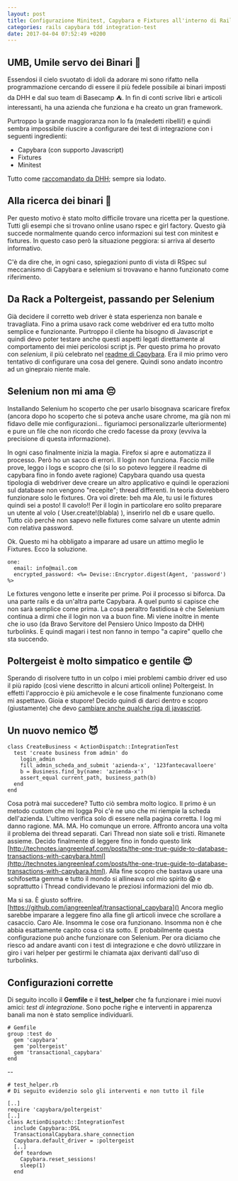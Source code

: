 ```yaml
---
layout: post
title: Configurazione Minitest, Capybara e Fixtures all'interno di Rails
categories: rails capybara tdd integration-test
date: 2017-04-04 07:52:49 +0200 
---
```


## UMB, Umile servo dei Binari 🚊
Essendosi il cielo svuotato di idoli da adorare mi sono rifatto nella programmazione cercando di essere il più fedele possibile ai binari imposti da DHH e dal suo team di Basecamp ⛺️.
In fin di conti scrive libri e articoli interessanti, ha una azienda che funziona e ha creato un gran framework.

Purtroppo la grande maggioranza non lo fa (maledetti ribelli!) e quindi sembra impossibile riuscire a configurare dei test di integrazione con i seguenti ingredienti:

- Capybara (con supporto Javascript)
- Fixtures 
- Minitest 

Tutto come [raccomandato da DHH](http://david.heinemeierhansson.com/2014/tdd-is-dead-long-live-testing.html); sempre sia lodato.

## Alla ricerca dei binari 🚂
Per questo motivo è stato molto difficile trovare una ricetta per la questione. Tutti gli esempi che si trovano online usano rspec e girl factory. 
Questo già succede normalmente quando cerco informazioni sui test con minitest e fixtures. In questo caso però la situazione peggiora: si arriva al deserto informativo.

C'è da dire che, in ogni caso, spiegazioni punto di vista di RSpec sul meccanismo di Capybara e selenium si trovavano e hanno funzionato come riferimento.

## Da Rack a Poltergeist, passando per Selenium
Già decidere il corretto web driver è stata esperienza non banale e travagliata. Fino a prima usavo rack come webdriver ed era tutto molto semplice e funzionante.
Purtroppo il cliente ha bisogno di Javascript e quindi devo poter testare anche questi aspetti legati direttamente al comportamento dei miei pericolosi script js.
Per questo prima ho provato con _selenium_, il più celebrato nel [readme di Capybara](https://github.com/jnicklas/capybara/). 
Era il mio primo vero tentativo di configurare una cosa del genere. Quindi sono andato incontro ad un ginepraio niente male. 

## Selenium non mi ama 😔
Installando Selenium ho scoperto che per usarlo bisognava scaricare firefox (ancora dopo ho scoperto che si poteva anche usare chrome, ma già non mi fidavo delle mie configurazioni... figuriamoci personalizzarle ulteriormente) e pure un file che non ricordo che credo facesse da proxy (evviva la precisione di questa informazione).

In ogni caso finalmente inizia la magia.
Firefox si apre e automatizza il processo.
Però ho un sacco di errori.
Il login non funziona.
Faccio mille prove, leggo i logs e scopro che (si lo so potevo leggere il readme di capybara fino in fondo avete ragione) Capybara quando usa questa tipologia di webdriver deve creare un altro applicativo e quindi le operazioni sul database non vengono "recepite"; thread differenti. In teoria dovrebbero funzionare solo le fixtures.
Ora voi direte: beh ma Ale, tu usi le fixtures quindi sei a posto!
Il cavolo!!
Per il login in particolare ero solito preparare un utente al volo ( User.create!(blabla) ), inserirlo nel db e usare quello. Tutto ciò perchè non sapevo nelle fixtures come salvare un utente admin con relativa password.

Ok. Questo mi ha obbligato a imparare ad usare un attimo meglio le Fixtures.
Ecco la soluzione.

    one:
      email: info@mail.com
      encrypted_password: <%= Devise::Encryptor.digest(Agent, 'password') %>

Le fixtures vengono lette e inserite per prime.
Poi il processo si biforca.
Da una parte rails e da un'altra parte Capybara.
A quel punto si capisce che non sarà semplice come prima.
La cosa peraltro fastidiosa è che Selenium continua a dirmi che il login non va a buon fine.
Mi viene inoltre in mente che io uso (da Bravo Servitore del Pensiero Unico Imposto da DHH) turbolinks. E quindi magari i test non fanno in tempo "a capire" quello che sta succendo.

## Poltergeist è molto simpatico e gentile 😍
Sperando di risolvere tutto in un colpo i miei problemi cambio driver ed uso il più rapido (così viene descritto in alcuni articoli online) Poltergeist.
In effetti l'approccio è più amichevole e le cose finalmente funzionano come mi aspettavo. Gioia e stupore!
Decido quindi di darci dentro e scopro (giustamente) che devo [cambiare anche qualche riga di javascript](https://simonini.github.io/come-interagire-con-selectize-tramite-capybara.html).

## Un nuovo nemico 😈
    class CreateBusiness < ActionDispatch::IntegrationTest
      test 'create business from admin' do
        login_admin
        fill_admin_scheda_and_submit 'azienda-x', '123fantecavalloere'
        b = Business.find_by(name: 'azienda-x')
        assert_equal current_path, business_path(b)
      end
    end

Cosa potrà mai succedere? Tutto ciò sembra molto logico.
Il primo è un metodo custom che mi logga
Poi c'è ne uno che mi riempie la scheda dell'azienda.
L'ultimo verifica solo di essere nella pagina corretta.
I log mi danno ragione.
MA.
MA.
Ho comunque un errore.
Affronto ancora una volta il problema dei thread separati.
Cari Thread non siate soli e tristi.
Rimanete assieme.
Decido finalmente di leggere fino in fondo questo link [http://technotes.iangreenleaf.com/posts/the-one-true-guide-to-database-transactions-with-capybara.html](http://technotes.iangreenleaf.com/posts/the-one-true-guide-to-database-transactions-with-capybara.html).
Alla fine scopro che bastava usare una schifosetta gemma e tutto il mondo si allineava col mio spirito 😱 e soprattutto i Thread condividevano le preziosi informazioni del mio db.

Ma si sa. È giusto soffrire.
[https://github.com/iangreenleaf/transactional_capybara]()
Ancora meglio sarebbe imparare a leggere fino alla fine gli articoli invece che scrollare a casaccio.
Caro Ale.
Insomma le cose ora funzionano.
Insomma non è che abbia esattamente capito cosa ci sta sotto.
E probabilmente questa configurazione può anche funzionare con Selenium.
Per ora diciamo che riesco ad andare avanti con i test di integrazione e che dovrò utilizzare in giro i vari helper per gestirmi le chiamata ajax derivanti dall'uso di turbolinks.

## Configurazioni corrette

Di seguito incollo il __Gemfile__  e il __test\_helper__ che fa funzionare i miei nuovi amici: _test di integrazione_.
Sono poche righe e interventi in apparenza banali ma non è stato semplice individuarli.

    # Gemfile
    group :test do
      gem 'capybara'
      gem 'poltergeist'
      gem 'transactional_capybara'
    end

--

    # test_helper.rb
    # Di seguito evidenzio solo gli interventi e non tutto il file

    [..]
    require 'capybara/poltergeist'
    [..]
    class ActionDispatch::IntegrationTest
      include Capybara::DSL
      TransactionalCapybara.share_connection
      Capybara.default_driver = :poltergeist
      [..]
      def teardown
        Capybara.reset_sessions!
        sleep(1)
      end